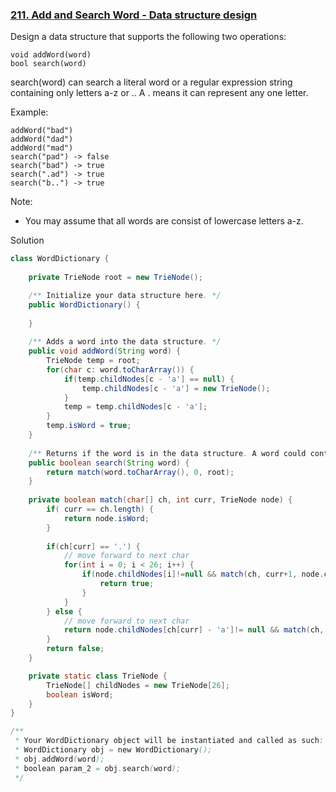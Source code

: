 ### [211. Add and Search Word - Data structure design](https://leetcode.com/problems/add-and-search-word-data-structure-design/)


Design a data structure that supports the following two operations:
```
void addWord(word)
bool search(word)
```
search(word) can search a literal word or a regular expression string containing only letters a-z or .. A . means it can represent any one letter.

Example:
```
addWord("bad")
addWord("dad")
addWord("mad")
search("pad") -> false
search("bad") -> true
search(".ad") -> true
search("b..") -> true
```
Note:
- You may assume that all words are consist of lowercase letters a-z.

Solution

```java
class WordDictionary {
    
    private TrieNode root = new TrieNode();

    /** Initialize your data structure here. */
    public WordDictionary() {
        
    }
    
    /** Adds a word into the data structure. */
    public void addWord(String word) {
        TrieNode temp = root;
        for(char c: word.toCharArray()) {
            if(temp.childNodes[c - 'a'] == null) {
                temp.childNodes[c - 'a'] = new TrieNode();
            }
            temp = temp.childNodes[c - 'a'];
        }
        temp.isWord = true;
    }
    
    /** Returns if the word is in the data structure. A word could contain the dot character '.' to represent any one letter. */
    public boolean search(String word) {
        return match(word.toCharArray(), 0, root);
    }
    
    private boolean match(char[] ch, int curr, TrieNode node) {
        if( curr == ch.length) {
            return node.isWord;
        }
        
        if(ch[curr] == '.') {
            // move forward to next char
            for(int i = 0; i < 26; i++) {
                if(node.childNodes[i]!=null && match(ch, curr+1, node.childNodes[i])) {
                    return true;
                }
            }
        } else {
            // move forward to next char
            return node.childNodes[ch[curr] - 'a']!= null && match(ch, curr+1, node.childNodes[ch[curr] - 'a']);
        }
        return false;
    }

    private static class TrieNode {
        TrieNode[] childNodes = new TrieNode[26];
        boolean isWord;
    }
}

/**
 * Your WordDictionary object will be instantiated and called as such:
 * WordDictionary obj = new WordDictionary();
 * obj.addWord(word);
 * boolean param_2 = obj.search(word);
 */
```